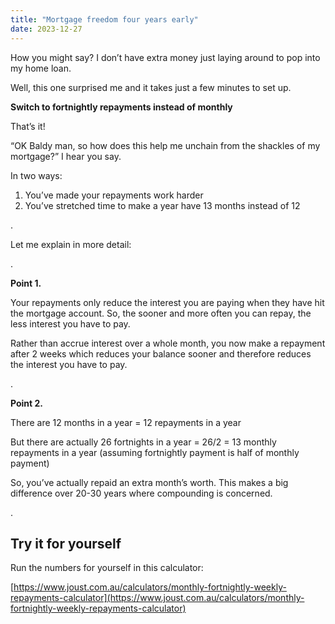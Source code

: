 ```yaml
---
title: "Mortgage freedom four years early"
date: 2023-12-27
---
```


How you might say? I don’t have extra money just laying around to pop into my home loan.

Well, this one surprised me and it takes just a few minutes to set up.

<!-- more -->

**Switch to fortnightly repayments instead of monthly**



That’s it!



“OK Baldy man, so how does this help me unchain from the shackles of my mortgage?” I hear you say.



In two ways:

1. You’ve made your repayments work harder
2. You’ve stretched time to make a year have 13 months instead of 12

.

Let me explain in more detail:

.

**Point 1.**

Your repayments only reduce the interest you are paying when they have hit the mortgage account. So, the sooner and more often you can repay, the less interest you have to pay.

Rather than accrue interest over a whole month, you now make a repayment after 2 weeks which reduces your balance sooner and therefore reduces the interest you have to pay.

.

**Point 2.** 

There are 12 months in a year = 12 repayments in a year

But there are actually 26 fortnights in a year = 26/2 = 13 monthly repayments in a year (assuming fortnightly payment is half of monthly payment)

So, you’ve actually repaid an extra month’s worth. This makes a big difference over 20-30 years where compounding is concerned.

.

## Try it for yourself

Run the numbers for yourself in this calculator:

[https://www.joust.com.au/calculators/monthly-fortnightly-weekly-repayments-calculator](https://www.joust.com.au/calculators/monthly-fortnightly-weekly-repayments-calculator)
